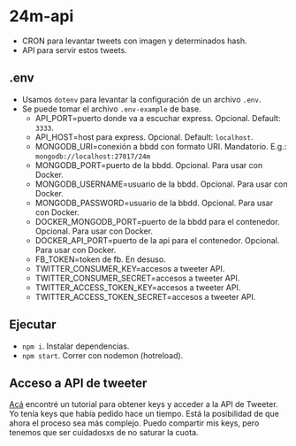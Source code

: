 # 24m-api

- CRON para levantar tweets con imagen y determinados hash.
- API para servir estos tweets.

## .env

- Usamos `dotenv` para levantar la configuración de un archivo `.env`.
- Se puede tomar el archivo `.env-example` de base.
  - API_PORT=puerto donde va a escuchar express. Opcional. Default: `3333`.
  - API_HOST=host para express. Opcional. Default: `localhost`.
  - MONGODB_URI=conexión a bbdd con formato URI. Mandatorio. E.g.: `mongodb://localhost:27017/24m`
  - MONGODB_PORT=puerto de la bbdd. Opcional. Para usar con Docker.
  - MONGODB_USERNAME=usuario de la bbdd. Opcional. Para usar con Docker.
  - MONGODB_PASSWORD=usuario de la bbdd. Opcional. Para usar con Docker.
  - DOCKER_MONGODB_PORT=puerto de la bbdd para el contenedor. Opcional. Para usar con Docker.
  - DOCKER_API_PORT=puerto de la api para el contenedor. Opcional. Para usar con Docker.
  - FB_TOKEN=token de fb. En desuso.
  - TWITTER_CONSUMER_KEY=accesos a tweeter API.
  - TWITTER_CONSUMER_SECRET=accesos a tweeter API.
  - TWITTER_ACCESS_TOKEN_KEY=accesos a tweeter API.
  - TWITTER_ACCESS_TOKEN_SECRET=accesos a tweeter API.

## Ejecutar

- `npm i`. Instalar dependencias.
- `npm start`. Correr con nodemon (hotreload).

## Acceso a API de tweeter

[Acá](https://elfsight.com/blog/2020/03/how-to-get-twitter-api-key/) encontré un tutorial para obtener keys y acceder a la API de Tweeter. Yo tenía keys que había pedido hace un tiempo. Está la posibilidad de que ahora el proceso sea más complejo. Puedo compartir mis keys, pero tenemos que ser cuidadosxs de no saturar la cuota.
